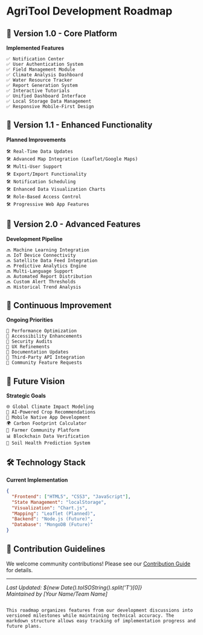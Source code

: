 # AgriTool Development Roadmap

## 🌱 Version 1.0 - Core Platform
**Implemented Features**
```
✅ Notification Center  
✅ User Authentication System  
✅ Field Management Module  
✅ Climate Analysis Dashboard  
✅ Water Resource Tracker  
✅ Report Generation System  
✅ Interactive Tutorials  
✅ Unified Dashboard Interface  
✅ Local Storage Data Management  
✅ Responsive Mobile-First Design
```

## 🚀 Version 1.1 - Enhanced Functionality
**Planned Improvements**
```
🛠 Real-Time Data Updates  
🛠 Advanced Map Integration (Leaflet/Google Maps)  
🛠 Multi-User Support  
🛠 Export/Import Functionality  
🛠 Notification Scheduling  
🛠 Enhanced Data Visualization Charts  
🛠 Role-Based Access Control  
🛠 Progressive Web App Features
```

## 🌟 Version 2.0 - Advanced Features
**Development Pipeline**
```
🔜 Machine Learning Integration  
🔜 IoT Device Connectivity  
🔜 Satellite Data Feed Integration  
🔜 Predictive Analytics Engine  
🔜 Multi-Language Support  
🔜 Automated Report Distribution  
🔜 Custom Alert Thresholds  
🔜 Historical Trend Analysis
```

## 🔄 Continuous Improvement
**Ongoing Priorities**
```
🔄 Performance Optimization  
🔄 Accessibility Enhancements  
🔄 Security Audits  
🔄 UX Refinements  
🔄 Documentation Updates  
🔄 Third-Party API Integration  
🔄 Community Feature Requests
```

## 📅 Future Vision
**Strategic Goals**
```
🌐 Global Climate Impact Modeling  
🤖 AI-Powered Crop Recommendations  
📱 Mobile Native App Development  
🌍 Carbon Footprint Calculator  
🤝 Farmer Community Platform  
📊 Blockchain Data Verification  
🧪 Soil Health Prediction System
```

## 🛠 Technology Stack
**Current Implementation**
```json
{
  "Frontend": ["HTML5", "CSS3", "JavaScript"],
  "State Management": "localStorage",
  "Visualization": "Chart.js",
  "Mapping": "Leaflet (Planned)",
  "Backend": "Node.js (Future)",
  "Database": "MongoDB (Future)"
}
```

## 🤝 Contribution Guidelines
We welcome community contributions! Please see our [Contribution Guide](CONTRIBUTING.md) for details.

---

*Last Updated: ${new Date().toISOString().split('T')[0]}*  
*Maintained by [Your Name/Team Name]*  
``` 

This roadmap organizes features from our development discussions into versioned milestones while maintaining technical accuracy. The markdown structure allows easy tracking of implementation progress and future plans.